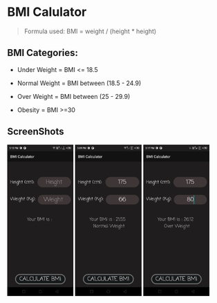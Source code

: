 # BMI Calulator

>Formula used: BMI = weight / (height * height) 

## BMI Categories:
- Under Weight = BMI <= 18.5

- Normal Weight = BMI between (18.5 - 24.9)

- Over Weight = BMI between (25 - 29.9)

- Obesity = BMI >=30

## ScreenShots
<p>
<img src="./images/img1.jpeg" height="350px" alt="screenshot1">
<img src="./images/img2.jpeg" height="350px" alt="screenshot2">
<img src="./images/img3.jpeg" height="350px" alt="screenshot3">
</p>
